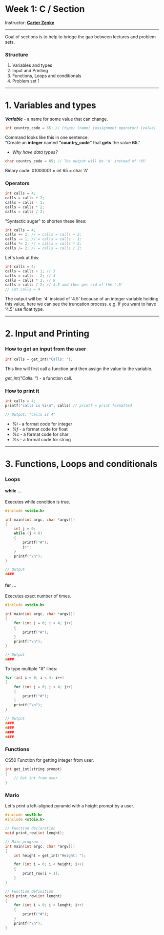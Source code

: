 # Week 1: C / Section

Instructor: [**Carter Zenke**](https://github.com/carterzenke)

---

Goal of sections is to help to bridge the gap between lectures and problem sets.

### Structure

1. Variables and types
2. Input and Printing
3. Functions, Loops and conditionals
4. Problem set 1

---

# 1. Variables and types

***Variable*** - a name for some value that can change.

```c
int country_code = 65; // (type) (name) (assignment operator) (value)
```
Command looks like this in one sentence:  
"Create an **integer** named **"country_code"** that **gets** the value **65**."

- *Why have data types?*

```c
char country_code = 65; // The output will be 'A' instead of '65'
```

Binary code: 01000001 = int 65 = char 'A'

### Operators

```c
int calls = 4;
calls = calls + 2;
calls = calls - 1;
calls = calls * 2;
calls = calls / 2;
```

"Syntactic sugar" to shorten these lines:

```c
int calls = 4;
calls += 2; // = calls = calls + 2;
calls -= 1; // = calls = calls - 1;
calls *= 2; // = calls = calls * 2;
calls /= 2; // = calls = calls / 2;
```

Let's look at this:

```c
int calls = 4;
calls = calls + 1; // 5
calls = calls - 2; // 3
calls = calls * 3; // 9
calls = calls / 2; // 4.5 and then get rid of the '.5'
// int calls = 4
```

The output will be: '4' instead of '4.5' because of an integer variable holding this value, here we can see
the truncation process. e.g. If you want to have '4.5' use float type.

---

# 2. Input and Printing

### How to get an input from the user

```c
int calls = get_int("Calls: ");
```
This line will first call a function and then assign the value to the variable.

*get_int("Calls: ")* - a function call.

### How to print it

```c
int calls = 4;
printf("calls is %i\n", calls) // printf = print formatted

// Output: "calls is 4"
```

- *%i* - a format code for integer
- *%f* - a format code for float
- *%c* - a format code for char
- *%s* - a format code for string

---

# 3. Functions, Loops and conditionals

### Loops
#### while ...
Executes while condition is true.

```c
#include <stdio.h>

int main(int argc, char *argv[])
{
    int j = 0;
    while (j < 8)
    {
        printf("#");
        j++;
    }
    printf("\n");
}

// Output
####
```

#### for ...
Executes exact number of times.

```c
#include <stdio.h>

int main(int argc, char *argv[])
{
    for (int j = 0; j < 4; j++)
    {
        printf("#");
    }
    printf("\n");
}

// Output
####
```

To type multiple "#" lines:

```c
for (int i = 0; i < 4; i++)
{
    for (int j = 0; j < 4; j++)
    {
        printf("#");
    }
    printf("\n");
}

// Output
####
####
####
####
```

### Functions

CS50 Function for getting integer from user.

```c
int get_int(string prompt)
{
    // Get int from user
}
```

### Mario
Let's print a left-aligned pyramid with a height prompt by a user.

```c
#include <cs50.h>
#include <stdio.h>

// Function declaration
void print_row(int lenght);

// Main program
int main(int argc, char *argv[])
{
    int height = get_int("Height: ");

    for (int i = 0; i < height; i++)
    {
        print_row(i + 1);
    }
}

// Function definition
void print_row(int lenght)
{
    for (int i = 0; i < lenght; i++)
    {
        printf("#");
    }
    printf("\n");
}
```
